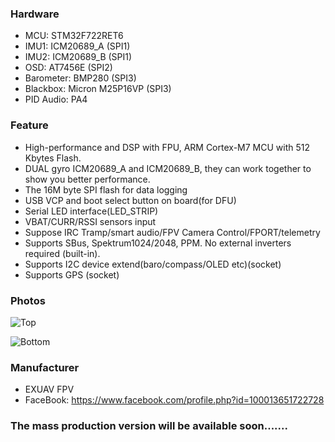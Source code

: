 ### Hardware
- MCU: STM32F722RET6
- IMU1: ICM20689_A (SPI1)
- IMU2: ICM20689_B (SPI1)
- OSD: AT7456E (SPI2)
- Barometer: BMP280 (SPI3)
- Blackbox: Micron M25P16VP (SPI3)
- PID Audio: PA4

### Feature
- High-performance and DSP with FPU, ARM Cortex-M7 MCU with 512 Kbytes Flash. 
- DUAL gyro ICM20689_A and ICM20689_B, they can work together to show you better performance.
- The 16M byte SPI flash for data logging
- USB VCP and boot select button on board(for DFU)
- Serial LED interface(LED_STRIP)
- VBAT/CURR/RSSI sensors input
- Suppose IRC Tramp/smart audio/FPV Camera Control/FPORT/telemetry
- Supports SBus, Spektrum1024/2048, PPM. No external inverters required (built-in).
- Supports I2C device extend(baro/compass/OLED etc)(socket)
- Supports GPS (socket)

### Photos
![Top](https://user-images.githubusercontent.com/10217966/49681793-98541400-fae2-11e8-9035-f4c5bc91e7fe.png)

![Bottom](https://user-images.githubusercontent.com/10217966/49681791-91c59c80-fae2-11e8-95f0-f525119fc18b.png)

### Manufacturer
- EXUAV FPV
- FaceBook: https://www.facebook.com/profile.php?id=100013651722728

### The mass production version will be available soon.......